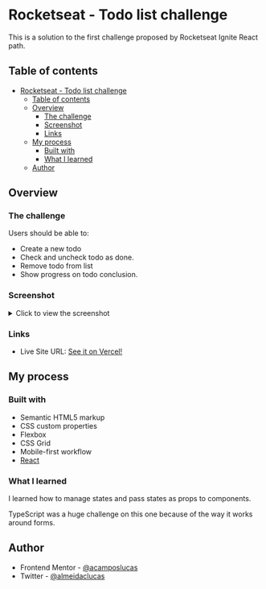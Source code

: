 # Rocketseat - Todo list challenge

This is a solution to the first challenge proposed by Rocketseat Ignite React path.

## Table of contents

- [Rocketseat - Todo list challenge](#rocketseat---todo-list-challenge)
  - [Table of contents](#table-of-contents)
  - [Overview](#overview)
    - [The challenge](#the-challenge)
    - [Screenshot](#screenshot)
    - [Links](#links)
  - [My process](#my-process)
    - [Built with](#built-with)
    - [What I learned](#what-i-learned)
  - [Author](#author)

## Overview

### The challenge

Users should be able to:

- Create a new todo
- Check and uncheck todo as done.
- Remove todo from list
- Show progress on todo conclusion.

### Screenshot

<details>
  <summary>Click to view the screenshot</summary>

![](./src/assets/images/emptylist.png)

![](./src/assets/images/todos.png/)

</details>

### Links

- Live Site URL: [See it on Vercel!](https://ignite-reactjs-todolist-bice.vercel.app/)

## My process

### Built with

- Semantic HTML5 markup
- CSS custom properties
- Flexbox
- CSS Grid
- Mobile-first workflow
- [React](https://reactjs.org/)

### What I learned

I learned how to manage states and pass states as props to components.

TypeScript was a huge challenge on this one because of the way it works around forms.

## Author

- Frontend Mentor - [@acamposlucas](https://www.frontendmentor.io/profile/acamposlucas)
- Twitter - [@almeidaclucas](https://www.twitter.com/almeidaclucas)
